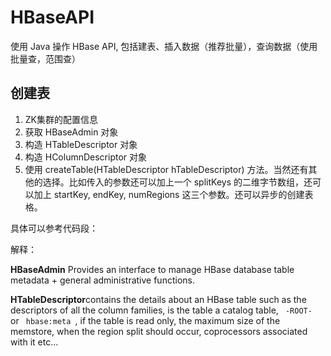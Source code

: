 # HBaseAPI
使用 Java 操作 HBase API, 包括建表、插入数据（推荐批量），查询数据（使用批量查，范围查） 

## 创建表

1. ZK集群的配置信息
2. 获取 HBaseAdmin 对象
3. 构造 HTableDescriptor 对象
4. 构造 HColumnDescriptor 对象
5. 使用 createTable(HTableDescriptor hTableDescriptor) 方法。当然还有其他的选择。比如传入的参数还可以加上一个 splitKeys 的二维字节数组，还可以加上
startKey, endKey, numRegions 这三个参数。还可以异步的创建表格。

具体可以参考代码段：


解释：

**HBaseAdmin** Provides an interface to manage HBase database table metadata + general administrative functions. 

**HTableDescriptor**contains the details about an HBase table  such as the descriptors of all the column families, is the table a catalog table, <code> -ROOT- </code> or
<code> hbase:meta </code>, if the table is read only, the maximum size of the memstore, when the region split should occur, coprocessors associated with it etc...
